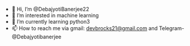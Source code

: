 - 👋 Hi, I’m @DebajyotiBanerjee22
- 👀 I’m interested in machine learning
- 🌱 I’m currently learning python3
- 📫 How to reach me via gmail: devbrocks21@gmail.com and Telegram- @Debajyotibanerjee

<!---
DebajyotiBanerjee22/DebajyotiBanerjee22 is a ✨ special ✨ repository because its `README.md` (this file) appears on your GitHub profile.
You can click the Preview link to take a look at your changes.
--->
